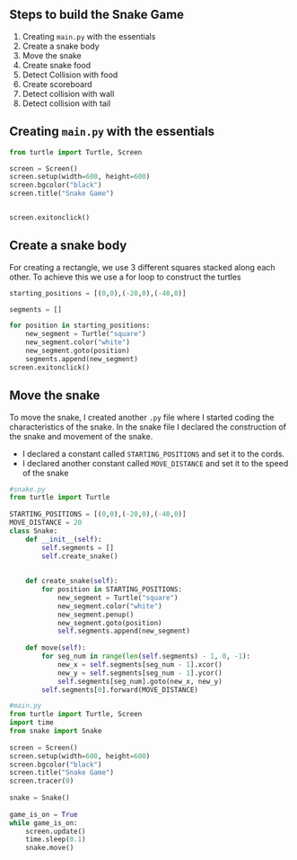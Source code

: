 ## Steps to build the Snake Game
1. Creating `main.py` with the essentials
2. Create a snake body
3. Move the snake
4. Create snake food
5. Detect Collision with food
6. Create scoreboard
7. Detect collision with wall
8. Detect collision with tail

## Creating `main.py` with the essentials
```py
from turtle import Turtle, Screen

screen = Screen()
screen.setup(width=600, height=600)
screen.bgcolor("black")
screen.title("Snake Game")


screen.exitonclick()
```

## Create a snake body
For creating a rectangle, we use 3 different squares stacked along each other. To achieve this we use a for loop to construct the turtles
```py
starting_positions = [(0,0),(-20,0),(-40,0)]

segments = []

for position in starting_positions:
	new_segment = Turtle("square")  
    new_segment.color("white")  
    new_segment.goto(position)
    segments.append(new_segment)  
screen.exitonclick()
```

## Move the snake
To move the snake, I created another `.py` file where I started coding the characteristics of the snake. In the snake file I declared the construction of the snake and movement of the snake.
- I declared a constant called `STARTING_POSITIONS` and set it to the cords.
- I declared another constant called `MOVE_DISTANCE` and set it to the speed of the snake

```py
#snake.py
from turtle import Turtle  
  
STARTING_POSITIONS = [(0,0),(-20,0),(-40,0)]  
MOVE_DISTANCE = 20  
class Snake:  
    def __init__(self):  
        self.segments = []  
        self.create_snake()  
  
  
    def create_snake(self):  
        for position in STARTING_POSITIONS:  
            new_segment = Turtle("square")  
            new_segment.color("white")  
            new_segment.penup()  
            new_segment.goto(position)  
            self.segments.append(new_segment)  
  
    def move(self):  
        for seg_num in range(len(self.segments) - 1, 0, -1):  
            new_x = self.segments[seg_num - 1].xcor()  
            new_y = self.segments[seg_num - 1].ycor()  
            self.segments[seg_num].goto(new_x, new_y)  
        self.segments[0].forward(MOVE_DISTANCE)
```

```py
#main.py
from turtle import Turtle, Screen  
import time  
from snake import Snake  
  
screen = Screen()  
screen.setup(width=600, height=600)  
screen.bgcolor("black")  
screen.title("Snake Game")  
screen.tracer(0)  
  
snake = Snake()  
  
game_is_on = True  
while game_is_on:  
    screen.update()  
    time.sleep(0.1)  
    snake.move()
```
